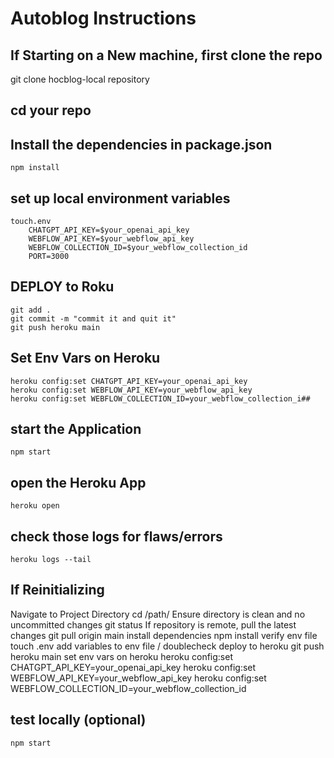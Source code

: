 # Autoblog Instructions #

## If Starting on a New machine, first clone the repo ##

git clone hocblog-local repository

## cd your repo ##

## Install the dependencies in package.json ##

    npm install

## set up local environment variables ##

    touch.env
        CHATGPT_API_KEY=$your_openai_api_key
        WEBFLOW_API_KEY=$your_webflow_api_key
        WEBFLOW_COLLECTION_ID=$your_webflow_collection_id
        PORT=3000

## DEPLOY to Roku ##

    git add .
    git commit -m "commit it and quit it"
    git push heroku main

## Set Env Vars on Heroku ##

    heroku config:set CHATGPT_API_KEY=your_openai_api_key
    heroku config:set WEBFLOW_API_KEY=your_webflow_api_key
    heroku config:set WEBFLOW_COLLECTION_ID=your_webflow_collection_i##

## start the Application ##

    npm start

## open the Heroku App ##

    heroku open

## check those logs for flaws/errors ##

    heroku logs --tail

## If Reinitializing ##

Navigate to Project Directory
    cd /path/
Ensure directory is clean and no uncommitted changes
    git status
If repository is remote, pull the latest changes
    git pull origin main
install dependencies
    npm install
verify env file
    touch .env
    add variables to env file / doublecheck
deploy to heroku
    git push heroku main
set env vars on heroku
    heroku config:set CHATGPT_API_KEY=your_openai_api_key
    heroku config:set WEBFLOW_API_KEY=your_webflow_api_key
    heroku config:set WEBFLOW_COLLECTION_ID=your_webflow_collection_id

## test locally (optional) ##

    npm start
